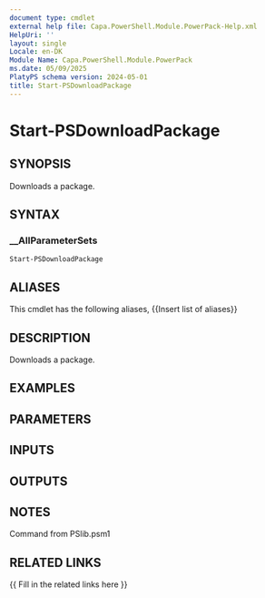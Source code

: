 ```yaml
---
document type: cmdlet
external help file: Capa.PowerShell.Module.PowerPack-Help.xml
HelpUri: ''
layout: single
Locale: en-DK
Module Name: Capa.PowerShell.Module.PowerPack
ms.date: 05/09/2025
PlatyPS schema version: 2024-05-01
title: Start-PSDownloadPackage
---
```


# Start-PSDownloadPackage

## SYNOPSIS

Downloads a package.

## SYNTAX

### __AllParameterSets

```
Start-PSDownloadPackage
```

## ALIASES

This cmdlet has the following aliases,
  {{Insert list of aliases}}

## DESCRIPTION

Downloads a package.

## EXAMPLES

## PARAMETERS

## INPUTS

## OUTPUTS

## NOTES

Command from PSlib.psm1


## RELATED LINKS

{{ Fill in the related links here }}

